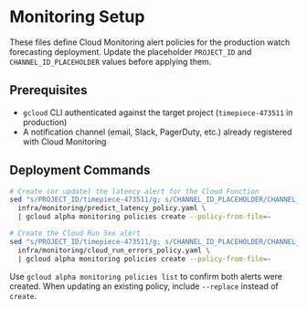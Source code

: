 # Monitoring Setup

These files define Cloud Monitoring alert policies for the production watch forecasting deployment. Update the
placeholder `PROJECT_ID` and `CHANNEL_ID_PLACEHOLDER` values before applying them.

## Prerequisites
- `gcloud` CLI authenticated against the target project (`timepiece-473511` in production)
- A notification channel (email, Slack, PagerDuty, etc.) already registered with Cloud Monitoring

## Deployment Commands
```bash
# Create (or update) the latency alert for the Cloud Function
sed "s/PROJECT_ID/timepiece-473511/g; s/CHANNEL_ID_PLACEHOLDER/CHANNEL_ID/g" \
  infra/monitoring/predict_latency_policy.yaml \
  | gcloud alpha monitoring policies create --policy-from-file=-

# Create the Cloud Run 5xx alert
sed "s/PROJECT_ID/timepiece-473511/g; s/CHANNEL_ID_PLACEHOLDER/CHANNEL_ID/g" \
  infra/monitoring/cloud_run_errors_policy.yaml \
  | gcloud alpha monitoring policies create --policy-from-file=-
```

Use `gcloud alpha monitoring policies list` to confirm both alerts were created. When updating an existing policy,
include `--replace` instead of `create`.
